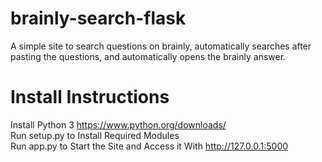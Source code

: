 # brainly-search-flask
A simple site to search questions on brainly, automatically searches after pasting the questions, and automatically opens the brainly answer.

# Install Instructions  
Install Python 3 https://www.python.org/downloads/  
Run setup.py to Install Required Modules  
Run app.py to Start the Site and Access it With http://127.0.0.1:5000  
